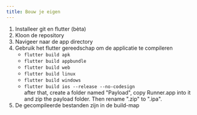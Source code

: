 ```yaml
---
title: Bouw je eigen
---
```


1. Installeer git en flutter (bèta)
2. Kloon de repository
3. Navigeer naar de app directory
4. Gebruik het flutter gereedschap om de applicatie te compileren
   - `flutter build apk`
   - `flutter build appbundle`
   - `flutter build web`
   - `flutter build linux`
   - `flutter build windows`
   - `flutter build ios --release --no-codesign`\
      after that, create a folder named "Payload", copy Runner.app into it and zip the payload folder. Then rename ".zip" to ".ipa".
5. De gecompileerde bestanden zijn in de build-map
